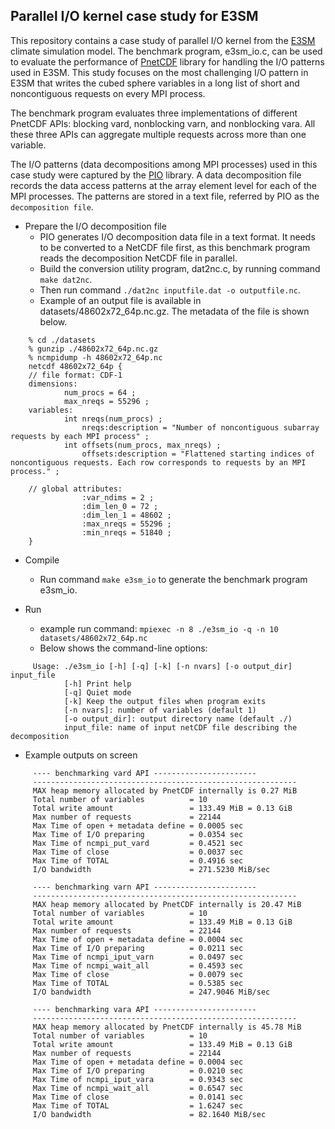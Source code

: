 ## Parallel I/O kernel case study for E3SM

This repository contains a case study of parallel I/O kernel from the
[E3SM](https://github.com/E3SM-Project/E3SM) climate simulation model. The
benchmark program, e3sm_io.c, can be used to evaluate the performance of
[PnetCDF](https://github.com/Parallel-NetCDF/PnetCDF) library for handling the
I/O patterns used in E3SM. This study focuses on the most challenging I/O
pattern in E3SM that writes the cubed sphere variables in a long list of
short and noncontiguous requests on every MPI process.

The benchmark program evaluates three implementations of different PnetCDF
APIs: blocking vard, nonblocking varn, and nonblocking vara. All these three
APIs can aggregate multiple requests across more than one variable.

The I/O patterns (data decompositions among MPI processes) used in this case
study were captured by the [PIO](https://github.com/NCAR/ParallelIO) library.
A data decomposition file records the data access patterns at the array element
level for each of the MPI processes. The patterns are stored in a text file,
referred by PIO as the `decomposition file`.

* Prepare the I/O decomposition file
  * PIO generates I/O decomposition data file in a text format. It needs to be
    converted to a NetCDF file first, as this benchmark program reads the
    decomposition NetCDF file in parallel.
  * Build the conversion utility program, dat2nc.c, by running command
    `make dat2nc`.
  * Then run command `./dat2nc inputfile.dat -o outputfile.nc`.
  * Example of an output file is available in datasets/48602x72_64p.nc.gz. The
    metadata of the file is shown below.
```
    % cd ./datasets
    % gunzip ./48602x72_64p.nc.gz
    % ncmpidump -h 48602x72_64p.nc
    netcdf 48602x72_64p {
    // file format: CDF-1
    dimensions:
            num_procs = 64 ;
            max_nreqs = 55296 ;
    variables:
            int nreqs(num_procs) ;
                nreqs:description = "Number of noncontiguous subarray requests by each MPI process" ;
            int offsets(num_procs, max_nreqs) ;
                offsets:description = "Flattened starting indices of noncontiguous requests. Each row corresponds to requests by an MPI process." ;

    // global attributes:
                :var_ndims = 2 ;
                :dim_len_0 = 72 ;
                :dim_len_1 = 48602 ;
                :max_nreqs = 55296 ;
                :min_nreqs = 51840 ;
    }
```

* Compile
  * Run command `make e3sm_io` to generate the benchmark program e3sm_io.

* Run
  * example run command:
    `mpiexec -n 8 ./e3sm_io -q -n 10 datasets/48602x72_64p.nc`
  * Below shows the command-line options:
```
     Usage: ./e3sm_io [-h] [-q] [-k] [-n nvars] [-o output_dir] input_file
            [-h] Print help
            [-q] Quiet mode
            [-k] Keep the output files when program exits
            [-n nvars]: number of variables (default 1)
            [-o output_dir]: output directory name (default ./)
            input_file: name of input netCDF file describing the decomposition
```
* Example outputs on screen
```
     ---- benchmarking vard API -----------------------
     -----------------------------------------------------------
     MAX heap memory allocated by PnetCDF internally is 0.27 MiB
     Total number of variables          = 10
     Total write amount                 = 133.49 MiB = 0.13 GiB
     Max number of requests             = 22144
     Max Time of open + metadata define = 0.0005 sec
     Max Time of I/O preparing          = 0.0354 sec
     Max Time of ncmpi_put_vard         = 0.4521 sec
     Max Time of close                  = 0.0037 sec
     Max Time of TOTAL                  = 0.4916 sec
     I/O bandwidth                      = 271.5230 MiB/sec

     ---- benchmarking varn API -----------------------
     -----------------------------------------------------------
     MAX heap memory allocated by PnetCDF internally is 20.47 MiB
     Total number of variables          = 10
     Total write amount                 = 133.49 MiB = 0.13 GiB
     Max number of requests             = 22144
     Max Time of open + metadata define = 0.0004 sec
     Max Time of I/O preparing          = 0.0211 sec
     Max Time of ncmpi_iput_varn        = 0.0497 sec
     Max Time of ncmpi_wait_all         = 0.4593 sec
     Max Time of close                  = 0.0079 sec
     Max Time of TOTAL                  = 0.5385 sec
     I/O bandwidth                      = 247.9046 MiB/sec

     ---- benchmarking vara API -----------------------
     -----------------------------------------------------------
     MAX heap memory allocated by PnetCDF internally is 45.78 MiB
     Total number of variables          = 10
     Total write amount                 = 133.49 MiB = 0.13 GiB
     Max number of requests             = 22144
     Max Time of open + metadata define = 0.0004 sec
     Max Time of I/O preparing          = 0.0210 sec
     Max Time of ncmpi_iput_vara        = 0.9343 sec
     Max Time of ncmpi_wait_all         = 0.6547 sec
     Max Time of close                  = 0.0141 sec
     Max Time of TOTAL                  = 1.6247 sec
     I/O bandwidth                      = 82.1640 MiB/sec
```

